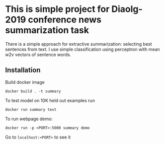 
# This is simple project for Diaolg-2019 conference news summarization task

There is a simple approach for extractive summarization: selecting best sentences from text. 
I use simple classification using perceptron with mean w2v vectors of sentence words.   

## Installation
Build docker image

`docker build . -t summary`

To test model on 10K held out examples run

`docker run summary test`

To run webpage demo:

`docker run -p <PORT>:5000 summary demo`

Go to `localhost:<PORT>` to see it